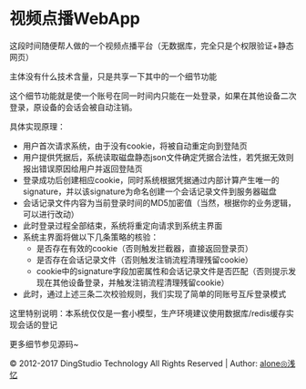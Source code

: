 # 视频点播WebApp

这段时间随便帮人做的一个视频点播平台（无数据库，完全只是个权限验证+静态网页）

主体没有什么技术含量，只是共享一下其中的一个细节功能

这个细节功能就是使一个账号在同一时间内只能在一处登录，如果在其他设备二次登录，原设备的会话会被自动注销。

具体实现原理：
- 用户首次请求系统，由于没有cookie，将被自动重定向到登陆页
- 用户提供凭据后，系统读取磁盘静态json文件确定凭据合法性，若凭据无效则报出错误原因给用户并返回登陆页
- 登录成功后创建相应cookie，同时系统根据凭据通过内部计算产生唯一的signature，并以该signature为命名创建一个会话记录文件到服务器磁盘
- 会话记录文件内容为当前登录时间的MD5加密值（当然，根据你的业务逻辑，可以进行改动）
- 此时登录过程全部结束，系统将重定向请求到系统主界面
- 系统主界面将做以下几条策略的核验：
  - 是否存在有效的cookie（否则触发拦截器，直接返回登录页）
  - 是否存在会话记录文件（否则触发注销流程清理残留cookie）
  - cookie中的signature字段加密属性和会话记录文件是否匹配（否则提示发现在其他设备登录，并触发注销流程清理残留cookie）
- 此时，通过上述三条二次校验规则，我们实现了简单的同账号互斥登录模式

这里特别说明：本系统仅仅是一套小模型，生产环境建议使用数据库/redis缓存实现会话的登记

更多细节参见源码~

&copy; 2012-2017 DingStudio Technology All Rights Reserved | Author: <a href="https://954759397.qzone.qq.com" target="_blank">alone◎浅忆</a>
